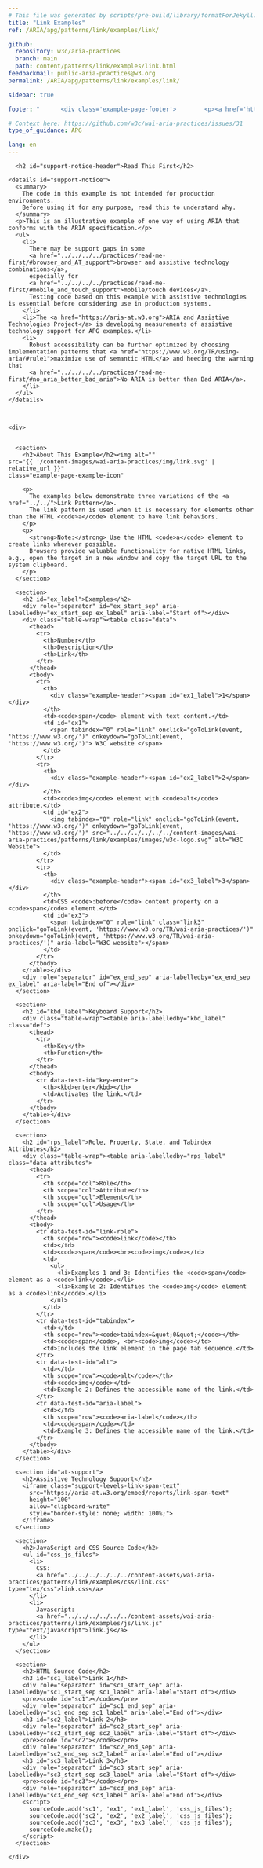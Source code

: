 ```yaml
---
# This file was generated by scripts/pre-build/library/formatForJekyll.js
title: "Link Examples"
ref: /ARIA/apg/patterns/link/examples/link/

github:
  repository: w3c/aria-practices
  branch: main
  path: content/patterns/link/examples/link.html
feedbackmail: public-aria-practices@w3.org
permalink: /ARIA/apg/patterns/link/examples/link/

sidebar: true

footer: "      <div class='example-page-footer'>        <p><a href='https://github.com/w3c/aria-practices/projects/21'>View issues related to this example</a></p>        <p>Page last updated: 29 August 2023</p>      </div>    "

# Context here: https://github.com/w3c/wai-aria-practices/issues/31
type_of_guidance: APG

lang: en
---
```

<meta charset="utf-8" />
<meta name="viewport" content="width=device-width, initial-scale=1.0" />
<title>Link Examples</title>

<script src="../../../../../../content-assets/wai-aria-practices/shared/js/examples.js"></script>
<script src="../../../../../../content-assets/wai-aria-practices/shared/js/highlight.pack.js"></script>
<script src="../../../../../../content-assets/wai-aria-practices/shared/js/app.js"></script>
<script src="../../../../../../content-assets/wai-aria-practices/shared/js/skipto.js"></script>

<link
  href="../../../../../../content-assets/wai-aria-practices/patterns/link/examples/css/link.css"
  rel="stylesheet"
/>
<script src="../../../../../../content-assets/wai-aria-practices/patterns/link/examples/js/link.js"></script>


<link 
  rel="stylesheet"
  href="{{ '/content-assets/wai-aria-practices/styles.css' | relative_url }}"
>
<!-- Code highlighting styles -->
<link 
  rel="stylesheet"
  href="{{ '/content-assets/wai-aria-practices/shared/css/github.css' | relative_url }}"
>

<script>
const addBodyClass = undefined;
const enableSidebar = true;
if (addBodyClass) document.body.classList.add(addBodyClass);
if (enableSidebar) document.body.classList.add('has-sidebar');
</script>
    

<script>
    const parentPage = window.location.pathname.match(
      /\/(patterns|practices|about)\//
    )?.[1];
    if (parentPage) {
      const parentHref = 'a[href*="' + parentPage + '"]';
      document.querySelector(parentHref).classList.add('active');
    }
  </script>
<div>

      <h2 id="support-notice-header">Read This First</h2>
      
    <details id="support-notice">
      <summary>
        The code in this example is not intended for production environments.
        Before using it for any purpose, read this to understand why.
      </summary>
      <p>This is an illustrative example of one way of using ARIA that conforms with the ARIA specification.</p>
      <ul>
        <li>
          There may be support gaps in some
          <a href="../../../../practices/read-me-first/#browser_and_AT_support">browser and assistive technology combinations</a>,
          especially for
          <a href="../../../../practices/read-me-first/#mobile_and_touch_support">mobile/touch devices</a>.
          Testing code based on this example with assistive technologies is essential before considering use in production systems.
        </li>
        <li>The <a href="https://aria-at.w3.org">ARIA and Assistive Technologies Project</a> is developing measurements of assistive technology support for APG examples.</li>
        <li>
          Robust accessibility can be further optimized by choosing implementation patterns that <a href="https://www.w3.org/TR/using-aria/#rule1">maximize use of semantic HTML</a> and heeding the warning that
          <a href="../../../../practices/read-me-first/#no_aria_better_bad_aria">No ARIA is better than Bad ARIA</a>.
        </li>
      </ul>
    </details>
  
    
    
    <div>
      

      <section>
        <h2>About This Example</h2><img alt=""
    src="{{ '/content-images/wai-aria-practices/img/link.svg' | relative_url }}"
    class="example-page-example-icon"
  >
        <p>
          The examples below demonstrate three variations of the <a href="../../">Link Pattern</a>.
          The link pattern is used when it is necessary for elements other than the HTML <code>a</code> element to have link behaviors.
        </p>
        <p>
          <strong>Note:</strong> Use the HTML <code>a</code> element to create links whenever possible.
          Browsers provide valuable functionality for native HTML links, e.g., open the target in a new window and copy the target URL to the system clipboard.
        </p>
      </section>

      <section>
        <h2 id="ex_label">Examples</h2>
        <div role="separator" id="ex_start_sep" aria-labelledby="ex_start_sep ex_label" aria-label="Start of"></div>
        <div class="table-wrap"><table class="data">
          <thead>
            <tr>
              <th>Number</th>
              <th>Description</th>
              <th>Link</th>
            </tr>
          </thead>
          <tbody>
            <tr>
              <th>
                <div class="example-header"><span id="ex1_label">1</span></div>
              </th>
              <td><code>span</code> element with text content.</td>
              <td id="ex1">
                <span tabindex="0" role="link" onclick="goToLink(event, 'https://www.w3.org/')" onkeydown="goToLink(event, 'https://www.w3.org/')"> W3C website </span>
              </td>
            </tr>
            <tr>
              <th>
                <div class="example-header"><span id="ex2_label">2</span></div>
              </th>
              <td><code>img</code> element with <code>alt</code> attribute.</td>
              <td id="ex2">
                <img tabindex="0" role="link" onclick="goToLink(event, 'https://www.w3.org/')" onkeydown="goToLink(event, 'https://www.w3.org/')" src="../../../../../../content-images/wai-aria-practices/patterns/link/examples/images/w3c-logo.svg" alt="W3C Website">
              </td>
            </tr>
            <tr>
              <th>
                <div class="example-header"><span id="ex3_label">3</span></div>
              </th>
              <td>CSS <code>:before</code> content property on a <code>span</code> element.</td>
              <td id="ex3">
                <span tabindex="0" role="link" class="link3" onclick="goToLink(event, 'https://www.w3.org/TR/wai-aria-practices/')" onkeydown="goToLink(event, 'https://www.w3.org/TR/wai-aria-practices/')" aria-label="W3C website"></span>
              </td>
            </tr>
          </tbody>
        </table></div>
        <div role="separator" id="ex_end_sep" aria-labelledby="ex_end_sep ex_label" aria-label="End of"></div>
      </section>

      <section>
        <h2 id="kbd_label">Keyboard Support</h2>
        <div class="table-wrap"><table aria-labelledby="kbd_label" class="def">
          <thead>
            <tr>
              <th>Key</th>
              <th>Function</th>
            </tr>
          </thead>
          <tbody>
            <tr data-test-id="key-enter">
              <th><kbd>enter</kbd></th>
              <td>Activates the link.</td>
            </tr>
          </tbody>
        </table></div>
      </section>

      <section>
        <h2 id="rps_label">Role, Property, State, and Tabindex Attributes</h2>
        <div class="table-wrap"><table aria-labelledby="rps_label" class="data attributes">
          <thead>
            <tr>
              <th scope="col">Role</th>
              <th scope="col">Attribute</th>
              <th scope="col">Element</th>
              <th scope="col">Usage</th>
            </tr>
          </thead>
          <tbody>
            <tr data-test-id="link-role">
              <th scope="row"><code>link</code></th>
              <td></td>
              <td><code>span</code><br><code>img</code></td>
              <td>
                <ul>
                  <li>Examples 1 and 3: Identifies the <code>span</code> element as a <code>link</code>.</li>
                  <li>Example 2: Identifies the <code>img</code> element as a <code>link</code>.</li>
                </ul>
              </td>
            </tr>
            <tr data-test-id="tabindex">
              <td></td>
              <th scope="row"><code>tabindex=&quot;0&quot;</code></th>
              <td><code>span</code>, <br><code>img</code></td>
              <td>Includes the link element in the page tab sequence.</td>
            </tr>
            <tr data-test-id="alt">
              <td></td>
              <th scope="row"><code>alt</code></th>
              <td><code>img</code></td>
              <td>Example 2: Defines the accessible name of the link.</td>
            </tr>
            <tr data-test-id="aria-label">
              <td></td>
              <th scope="row"><code>aria-label</code></th>
              <td><code>span</code></td>
              <td>Example 3: Defines the accessible name of the link.</td>
            </tr>
          </tbody>
        </table></div>
      </section>

      <section id="at-support">
        <h2>Assistive Technology Support</h2>
        <iframe class="support-levels-link-span-text"
          src="https://aria-at.w3.org/embed/reports/link-span-text"
          height="100"
          allow="clipboard-write"
          style="border-style: none; width: 100%;">
        </iframe>
      </section>

      <section>
        <h2>JavaScript and CSS Source Code</h2>
        <ul id="css_js_files">
          <li>
            CSS:
            <a href="../../../../../../content-assets/wai-aria-practices/patterns/link/examples/css/link.css" type="tex/css">link.css</a>
          </li>
          <li>
            Javascript:
            <a href="../../../../../../content-assets/wai-aria-practices/patterns/link/examples/js/link.js" type="text/javascript">link.js</a>
          </li>
        </ul>
      </section>

      <section>
        <h2>HTML Source Code</h2>
        <h3 id="sc1_label">Link 1</h3>
        <div role="separator" id="sc1_start_sep" aria-labelledby="sc1_start_sep sc1_label" aria-label="Start of"></div>
        <pre><code id="sc1"></code></pre>
        <div role="separator" id="sc1_end_sep" aria-labelledby="sc1_end_sep sc1_label" aria-label="End of"></div>
        <h3 id="sc2_label">Link 2</h3>
        <div role="separator" id="sc2_start_sep" aria-labelledby="sc2_start_sep sc2_label" aria-label="Start of"></div>
        <pre><code id="sc2"></code></pre>
        <div role="separator" id="sc2_end_sep" aria-labelledby="sc2_end_sep sc2_label" aria-label="End of"></div>
        <h3 id="sc3_label">Link 3</h3>
        <div role="separator" id="sc3_start_sep" aria-labelledby="sc3_start_sep sc3_label" aria-label="Start of"></div>
        <pre><code id="sc3"></code></pre>
        <div role="separator" id="sc3_end_sep" aria-labelledby="sc3_end_sep sc3_label" aria-label="End of"></div>
        <script>
          sourceCode.add('sc1', 'ex1', 'ex1_label', 'css_js_files');
          sourceCode.add('sc2', 'ex2', 'ex2_label', 'css_js_files');
          sourceCode.add('sc3', 'ex3', 'ex3_label', 'css_js_files');
          sourceCode.make();
        </script>
      </section>

    </div>
  
</div>
<script 
  src="{{ '/content-assets/wai-aria-practices/shared/js/skipto.js' | relative_url }}"
></script>
